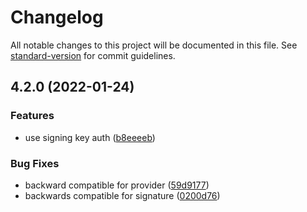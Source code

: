 # Changelog

All notable changes to this project will be documented in this file. See [standard-version](https://github.com/conventional-changelog/standard-version) for commit guidelines.

## 4.2.0 (2022-01-24)


### Features

* use signing key auth ([b8eeeeb](https://github.com/cybertino/cyberconnect/commit/b8eeeeb0de6beb92e6c8ce95d2991894c01ece4a))


### Bug Fixes

* backward compatible for provider ([59d9177](https://github.com/cybertino/cyberconnect/commit/59d9177e922bfbff789766869eb015ab4f09324d))
* backwards compatible for signature ([0200d76](https://github.com/cybertino/cyberconnect/commit/0200d76e02af8971887a76f6a7577bb7b1430550))
